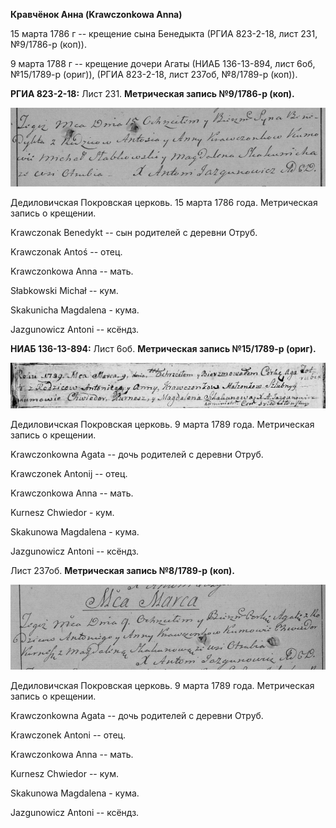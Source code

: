**Кравчёнок Анна (Krawczonkowa Anna)**

15 марта 1786 г -- крещение сына Бенедыкта (РГИА 823-2-18, лист 231,
№9/1786-р (коп)).

9 марта 1788 г -- крещение дочери Агаты (НИАБ 136-13-894, лист 6об,
№15/1789-р (ориг)), (РГИА 823-2-18, лист 237об, №8/1789-р (коп)).

**РГИА 823-2-18:** Лист 231. **Метрическая запись №9/1786-р (коп).**

![](./media/6bc5f02b36cc2c135800b20feba715142ef76f23.png)

Дедиловичская Покровская церковь. 15 марта 1786 года. Метрическая запись
о крещении.

Krawczonak Benedykt -- сын родителей с деревни Отруб.

Krawczonak Antoś -- отец.

Krawczonkowa Anna -- мать.

Słabkowski Michał -- кум.

Skakunicha Magdalena - кума.

Jazgunowicz Antoni -- ксёндз.

**НИАБ 136-13-894:** Лист 6об. **Метрическая запись №15/1789-р (ориг).**

![](./media/883ce719d9237acea3f9bd3dab62ba7432ed93be.png)

Дедиловичская Покровская церковь. 9 марта 1789 года. Метрическая запись
о крещении.

Krawczonkowna Agata -- дочь родителей с деревни Отруб.

Krawczonek Antonij -- отец.

Krawczonkowa Anna -- мать.

Kurnesz Chwiedor - кум.

Skakunowa Magdalena - кума.

Jazgunowicz Antoni -- ксёндз.

Лист 237об. **Метрическая запись №8/1789-р (коп).**

![](./media/58707d4ff035e6a69fd78a8988b13f3d7ff32ca9.png)

Дедиловичская Покровская церковь. 9 марта 1789 года. Метрическая запись
о крещении.

Krawczonkowna Agata -- дочь родителей с деревни Отруб.

Krawczonek Antoni -- отец.

Krawczonkowa Anna -- мать.

Kurnesz Chwiedor -- кум.

Skakunowa Magdalena - кума.

Jazgunowicz Antoni -- ксёндз.
